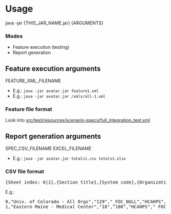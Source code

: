 Usage
=====
java -jar {THIS_JAR_NAME.jar} {ARGUMENTS}

### Modes

* Feature execution (testing)
* Report generation

Feature execution arguments
---------------------------
FEATURE_XML_FILENAME

* E.g.: `java -jar avatar.jar feature1.xml`
* E.g.: `java -jar avatar.jar /xmls/all-1.xml`

### Feature file format

Look into [src/test/resources/scenario-specs/full_integration_test.xml](src/test/resources/scenario-specs/full_integration_test.xml)

Report generation arguments
---------------------------
SPEC_CSV_FILENAME EXCEL_FILENAME

* E.g.: `java -jar avatar.jar totals1.csv totals1.xlsx`

### CSV file format

<pre>
{Sheet index: 0|1},{Section title},{System code},{Organization code},{Survey type},{Patient type},{From year: yyyy},{From month: Jan=1},{To year: yyyy},{To month: Jan=1},{Value items: *|ALL}
</pre>

E.g.:

<pre>
0,"Univ. of Colorado - All Orgs","129","_FOC_NULL","HCAHPS","_FOC_NULL",2014,2,2015,1,"Total"
1,"Eastern Maine - Medical Center","18","106","HCAHPS","_FOC_NULL",2014,2,2015,1,"ALL"
</pre>
